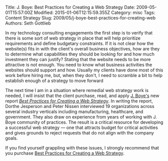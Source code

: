 Title: J. Boye: Best Practices for Creating a Web Strategy
Date: 2009-05-01T15:57:00Z
Modified: 2015-01-06T12:15:59.355Z
Category: misc
Tags: Content Strategy
Slug: 2009/05/j-boye-best-practices-for-creating-web
Authors: Seth Gottlieb

In my technology consulting engagements the first step is to verify that there is some sort of web strategy in place that will help prioritize requirements and define budgetary constraints. If it is not clear how the website(s) fits in with the client's overall business objectives, how are they to determine what capabilities they should be looking for and how much investment they can justify? Stating that the website needs to be more attractive is not enough. You need to know what business activities the websites should support and how. Usually my clients have done most of this work before hiring me, but, when they don't, I need to scramble a bit to help establish enough of a strategy to move forward

  

The next time I am in a situation where remedial web strategy work is needed, I will insist that the client purchase, read, and apply [J. Boye's](http://jboye.com) new report [_Best Practices for Creating a Web Strategy_](http://www.jboye.com/research/reports/webstrategy/). In writing the report, Dorthe Jesperson and Peter Nissen interviewed 19 organizations across several industry verticals including manufacturing, healthcare, and government. They also draw on experience from years of working with J. Boye community of practices. The result is a critical resource for developing a successful web strategy — one that attracts budget for critical activities and gives grounds to reject requests that do not align with the company goals. 

  

If you find yourself grappling with these issues, I strongly recommend that you purchase [Best Practices for Creating a Web Strategy](http://www.jboye.com/research/reports/webstrategy/).
